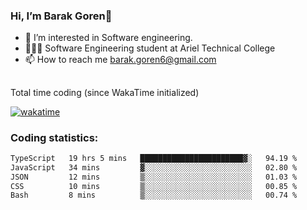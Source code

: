 ###  Hi, I’m Barak Goren👋
- 👀 I’m interested in Software engineering.
- 👨🏼‍🎓 Software Engineering student at Ariel Technical College
- 📫 How to reach me barak.goren6@gmail.com
##
Total time coding (since WakaTime initialized)

[![wakatime](https://wakatime.com/badge/user/5cc5ec80-a806-4ca2-a704-db29274e48cd.svg)](https://wakatime.com/@5cc5ec80-a806-4ca2-a704-db29274e48cd)

   
### Coding statistics:

<!--START_SECTION:waka-->

```txt
TypeScript   19 hrs 5 mins   ███████████████████████▓░   94.19 %
JavaScript   34 mins         ▓░░░░░░░░░░░░░░░░░░░░░░░░   02.80 %
JSON         12 mins         ▒░░░░░░░░░░░░░░░░░░░░░░░░   01.03 %
CSS          10 mins         ▒░░░░░░░░░░░░░░░░░░░░░░░░   00.85 %
Bash         8 mins          ▒░░░░░░░░░░░░░░░░░░░░░░░░   00.74 %
```

<!--END_SECTION:waka-->

<!---
barakgoren/barakgoren is a ✨ special ✨ repository because its `README.md` (this file) appears on your GitHub profile.
You can click the Preview link to take a look at your changes.
--->
